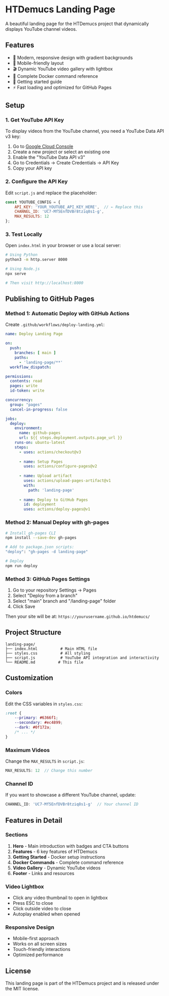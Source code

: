 # HTDemucs Landing Page

A beautiful landing page for the HTDemucs project that dynamically displays YouTube channel videos.

## Features

- 🎨 Modern, responsive design with gradient backgrounds
- 📱 Mobile-friendly layout
- 🎬 Dynamic YouTube video gallery with lightbox
- 🐳 Complete Docker command reference
- 📖 Getting started guide
- ⚡ Fast loading and optimized for GitHub Pages

## Setup

### 1. Get YouTube API Key

To display videos from the YouTube channel, you need a YouTube Data API v3 key:

1. Go to [Google Cloud Console](https://console.cloud.google.com/)
2. Create a new project or select an existing one
3. Enable the "YouTube Data API v3"
4. Go to Credentials → Create Credentials → API Key
5. Copy your API key

### 2. Configure the API Key

Edit `script.js` and replace the placeholder:

```javascript
const YOUTUBE_CONFIG = {
    API_KEY: 'YOUR_YOUTUBE_API_KEY_HERE',  // ← Replace this
    CHANNEL_ID: 'UC7-Mf5EnfDVBr8tziq8s1-g',
    MAX_RESULTS: 12
};
```

### 3. Test Locally

Open `index.html` in your browser or use a local server:

```bash
# Using Python
python3 -m http.server 8000

# Using Node.js
npx serve

# Then visit http://localhost:8000
```

## Publishing to GitHub Pages

### Method 1: Automatic Deploy with GitHub Actions

Create `.github/workflows/deploy-landing.yml`:

```yaml
name: Deploy Landing Page

on:
  push:
    branches: [ main ]
    paths:
      - 'landing-page/**'
  workflow_dispatch:

permissions:
  contents: read
  pages: write
  id-token: write

concurrency:
  group: "pages"
  cancel-in-progress: false

jobs:
  deploy:
    environment:
      name: github-pages
      url: ${{ steps.deployment.outputs.page_url }}
    runs-on: ubuntu-latest
    steps:
      - uses: actions/checkout@v3
      
      - name: Setup Pages
        uses: actions/configure-pages@v2
      
      - name: Upload artifact
        uses: actions/upload-pages-artifact@v1
        with:
          path: 'landing-page'
      
      - name: Deploy to GitHub Pages
        id: deployment
        uses: actions/deploy-pages@v1
```

### Method 2: Manual Deploy with gh-pages

```bash
# Install gh-pages CLI
npm install --save-dev gh-pages

# Add to package.json scripts:
"deploy": "gh-pages -d landing-page"

# Deploy
npm run deploy
```

### Method 3: GitHub Pages Settings

1. Go to your repository Settings → Pages
2. Select "Deploy from a branch"
3. Select "main" branch and "/landing-page" folder
4. Click Save

Then your site will be at: `https://yourusername.github.io/htdemucs/`

## Project Structure

```text
landing-page/
├── index.html          # Main HTML file
├── styles.css          # All styling
├── script.js           # YouTube API integration and interactivity
└── README.md          # This file
```

## Customization

### Colors

Edit the CSS variables in `styles.css`:

```css
:root {
    --primary: #6366f1;
    --secondary: #ec4899;
    --dark: #0f172a;
    /* ... */
}
```

### Maximum Videos

Change the `MAX_RESULTS` in `script.js`:

```javascript
MAX_RESULTS: 12  // Change this number
```

### Channel ID

If you want to showcase a different YouTube channel, update:

```javascript
CHANNEL_ID: 'UC7-Mf5EnfDVBr8tziq8s1-g'  // Your channel ID
```

## Features in Detail

### Sections

1. **Hero** - Main introduction with badges and CTA buttons
2. **Features** - 6 key features of HTDemucs
3. **Getting Started** - Docker setup instructions
4. **Docker Commands** - Complete command reference
5. **Video Gallery** - Dynamic YouTube videos
6. **Footer** - Links and resources

### Video Lightbox

- Click any video thumbnail to open in lightbox
- Press ESC to close
- Click outside video to close
- Autoplay enabled when opened

### Responsive Design

- Mobile-first approach
- Works on all screen sizes
- Touch-friendly interactions
- Optimized performance

## License

This landing page is part of the HTDemucs project and is released under the MIT license.
